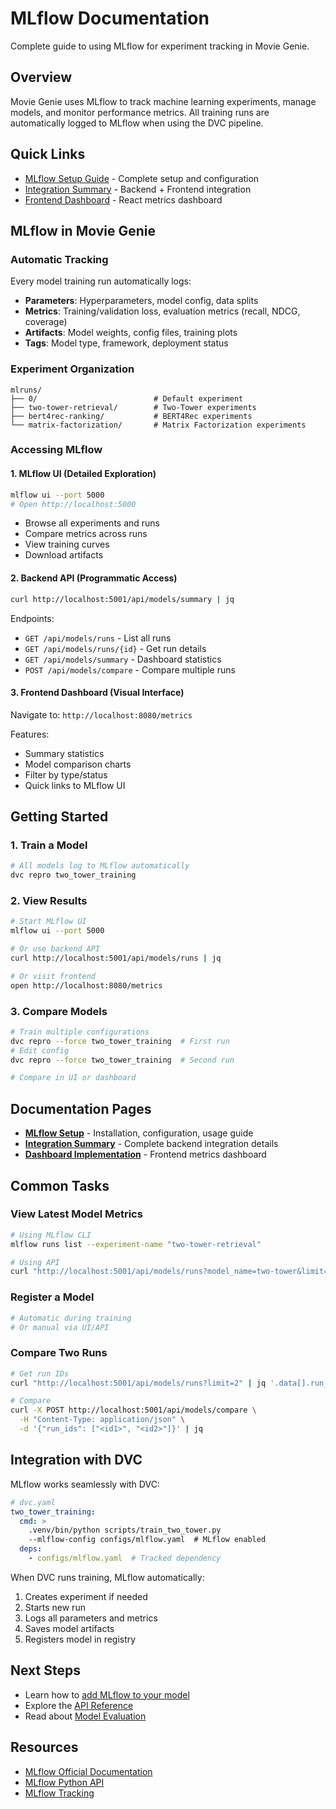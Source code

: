 # MLflow Documentation

Complete guide to using MLflow for experiment tracking in Movie Genie.

## Overview

Movie Genie uses MLflow to track machine learning experiments, manage models, and monitor performance metrics. All training runs are automatically logged to MLflow when using the DVC pipeline.

## Quick Links

- [MLflow Setup Guide](setup.md) - Complete setup and configuration
- [Integration Summary](integration-summary.md) - Backend + Frontend integration
- [Frontend Dashboard](dashboard-implementation.md) - React metrics dashboard

## MLflow in Movie Genie

### Automatic Tracking

Every model training run automatically logs:

- **Parameters**: Hyperparameters, model config, data splits
- **Metrics**: Training/validation loss, evaluation metrics (recall, NDCG, coverage)
- **Artifacts**: Model weights, config files, training plots
- **Tags**: Model type, framework, deployment status

### Experiment Organization

```
mlruns/
├── 0/                          # Default experiment
├── two-tower-retrieval/        # Two-Tower experiments
├── bert4rec-ranking/           # BERT4Rec experiments
└── matrix-factorization/       # Matrix Factorization experiments
```

### Accessing MLflow

#### 1. MLflow UI (Detailed Exploration)

```bash
mlflow ui --port 5000
# Open http://localhost:5000
```

- Browse all experiments and runs
- Compare metrics across runs
- View training curves
- Download artifacts

#### 2. Backend API (Programmatic Access)

```bash
curl http://localhost:5001/api/models/summary | jq
```

Endpoints:
- `GET /api/models/runs` - List all runs
- `GET /api/models/runs/{id}` - Get run details
- `GET /api/models/summary` - Dashboard statistics
- `POST /api/models/compare` - Compare multiple runs

#### 3. Frontend Dashboard (Visual Interface)

Navigate to: `http://localhost:8080/metrics`

Features:
- Summary statistics
- Model comparison charts
- Filter by type/status
- Quick links to MLflow UI

## Getting Started

### 1. Train a Model

```bash
# All models log to MLflow automatically
dvc repro two_tower_training
```

### 2. View Results

```bash
# Start MLflow UI
mlflow ui --port 5000

# Or use backend API
curl http://localhost:5001/api/models/runs | jq

# Or visit frontend
open http://localhost:8080/metrics
```

### 3. Compare Models

```bash
# Train multiple configurations
dvc repro --force two_tower_training  # First run
# Edit config
dvc repro --force two_tower_training  # Second run

# Compare in UI or dashboard
```

## Documentation Pages

- **[MLflow Setup](setup.md)** - Installation, configuration, usage guide
- **[Integration Summary](integration-summary.md)** - Complete backend integration details
- **[Dashboard Implementation](dashboard-implementation.md)** - Frontend metrics dashboard

## Common Tasks

### View Latest Model Metrics

```bash
# Using MLflow CLI
mlflow runs list --experiment-name "two-tower-retrieval"

# Using API
curl "http://localhost:5001/api/models/runs?model_name=two-tower&limit=1" | jq
```

### Register a Model

```bash
# Automatic during training
# Or manual via UI/API
```

### Compare Two Runs

```bash
# Get run IDs
curl "http://localhost:5001/api/models/runs?limit=2" | jq '.data[].run_id'

# Compare
curl -X POST http://localhost:5001/api/models/compare \
  -H "Content-Type: application/json" \
  -d '{"run_ids": ["<id1>", "<id2>"]}' | jq
```

## Integration with DVC

MLflow works seamlessly with DVC:

```yaml
# dvc.yaml
two_tower_training:
  cmd: >
    .venv/bin/python scripts/train_two_tower.py
    --mlflow-config configs/mlflow.yaml  # MLflow enabled
  deps:
    - configs/mlflow.yaml  # Tracked dependency
```

When DVC runs training, MLflow automatically:
1. Creates experiment if needed
2. Starts new run
3. Logs all parameters and metrics
4. Saves model artifacts
5. Registers model in registry

## Next Steps

- Learn how to [add MLflow to your model](../how-to-guides/mlflow-integration.md)
- Explore the [API Reference](../backend-frontend/api-reference.md)
- Read about [Model Evaluation](../machine-learning/evaluation.md)

## Resources

- [MLflow Official Documentation](https://mlflow.org/docs/latest/)
- [MLflow Python API](https://mlflow.org/docs/latest/python_api/index.html)
- [MLflow Tracking](https://mlflow.org/docs/latest/tracking.html)
